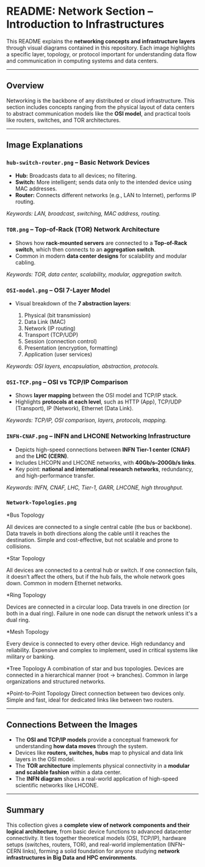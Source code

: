 # README: Network Section – Introduction to Infrastructures

This README explains the **networking concepts and infrastructure layers** through visual diagrams contained in this repository. Each image highlights a specific layer, topology, or protocol important for understanding data flow and communication in computing systems and data centers.

---

## Overview

Networking is the backbone of any distributed or cloud infrastructure. This section includes concepts ranging from the physical layout of data centers to abstract communication models like the **OSI model**, and practical tools like routers, switches, and TOR architectures.

---

## Image Explanations

### `hub-switch-router.png` – **Basic Network Devices**

* **Hub:** Broadcasts data to all devices; no filtering.
* **Switch:** More intelligent; sends data only to the intended device using MAC addresses.
* **Router:** Connects different networks (e.g., LAN to Internet), performs IP routing.

*Keywords: LAN, broadcast, switching, MAC address, routing.*

### `TOR.png` – **Top-of-Rack (TOR) Network Architecture**

* Shows how **rack-mounted servers** are connected to a **Top-of-Rack switch**, which then connects to an **aggregation switch**.
* Common in modern **data center designs** for scalability and modular cabling.

*Keywords: TOR, data center, scalability, modular, aggregation switch.*

### `OSI-model.png` – **OSI 7-Layer Model**

* Visual breakdown of the **7 abstraction layers**:

  1. Physical (bit transmission)
  2. Data Link (MAC)
  3. Network (IP routing)
  4. Transport (TCP/UDP)
  5. Session (connection control)
  6. Presentation (encryption, formatting)
  7. Application (user services)

*Keywords: OSI layers, encapsulation, abstraction, protocols.*

### `OSI-TCP.png` – **OSI vs TCP/IP Comparison**

* Shows **layer mapping** between the OSI model and TCP/IP stack.
* Highlights **protocols at each level**, such as HTTP (App), TCP/UDP (Transport), IP (Network), Ethernet (Data Link).

*Keywords: TCP/IP, OSI comparison, layers, protocols, mapping.*

### `INFN-CNAF.png` – **INFN and LHCONE Networking Infrastructure**

* Depicts high-speed connections between **INFN Tier-1 center (CNAF)** and the **LHC (CERN)**.
* Includes LHCOPN and LHCONE networks, with **40Gb/s–200Gb/s links**.
* Key point: **national and international research networks**, redundancy, and high-performance transfer.

*Keywords: INFN, CNAF, LHC, Tier-1, GARR, LHCONE, high throughput.*

### `Network-Topologies.png`

*Bus Topology

All devices are connected to a single central cable (the bus or backbone).
Data travels in both directions along the cable until it reaches the destination.
Simple and cost-effective, but not scalable and prone to collisions.

*Star Topology

All devices are connected to a central hub or switch.
If one connection fails, it doesn’t affect the others, but if the hub fails, the whole network goes down.
Common in modern Ethernet networks.

*Ring Topology

Devices are connected in a circular loop.
Data travels in one direction (or both in a dual ring).
Failure in one node can disrupt the network unless it's a dual ring.

*Mesh Topology

Every device is connected to every other device.
High redundancy and reliability.
Expensive and complex to implement, used in critical systems like military or banking.

*Tree Topology
A combination of star and bus topologies.
Devices are connected in a hierarchical manner (root → branches).
Common in large organizations and structured networks.

*Point-to-Point Topology
Direct connection between two devices only.
Simple and fast, ideal for dedicated links like between two routers.

---

## Connections Between the Images

* The **OSI and TCP/IP models** provide a conceptual framework for understanding **how data moves** through the system.
* Devices like **routers, switches, hubs** map to physical and data link layers in the OSI model.
* The **TOR architecture** implements physical connectivity in a **modular and scalable fashion** within a data center.
* The **INFN diagram** shows a real-world application of high-speed scientific networks like LHCONE.

---

## Summary

This collection gives a **complete view of network components and their logical architecture**, from basic device functions to advanced datacenter connectivity. It ties together theoretical models (OSI, TCP/IP), hardware setups (switches, routers, TOR), and real-world implementation (INFN–CERN links), forming a solid foundation for anyone studying **network infrastructures in Big Data and HPC environments**.
